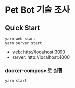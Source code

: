 # Pet Bot 기술 조사

## Quick Start

```shell
yarn web start
yarn server start
```

- web: http://localhost:3000
- server: http://localhost:4000

### docker-compose 로 실행

```shell
yarn start
```